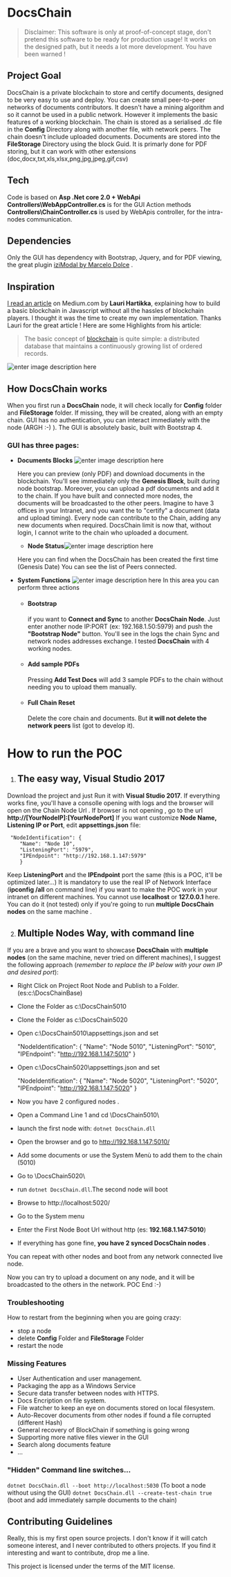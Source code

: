 ﻿
# DocsChain

> Disclaimer: This software is only at proof-of-concept stage, don't
> pretend this software to be ready for production usage! It works on
> the designed path, but it needs a lot more development. You have been
> warned !


## Project Goal 
DocsChain is a private blockchain to store and certify documents, designed to be very easy to use and deploy.
You can create small peer-to-peer networks of documents contributors. It doesn't have a mining algorithm and so it cannot be used in a public network. However it implements the basic features of a working blockchain.
The chain is stored as a serialised .dc file in the **Config** Directory along with another file, with network peers. The chain doesn't include uploaded documents. Documents are stored into the **FileStorage** Directory using the block Guid.
It is primarly done for PDF storing, but it can work with other extensions (doc,docx,txt,xls,xlsx,png,jpg,jpeg,gif,csv)
## Tech 
Code is based on **Asp .Net core 2.0 + WebApi** 
**Controllers\WebAppController.cs** is for the GUI Action methods
**Controllers\ChainController.cs** is used by WebApis controller, for the intra-nodes communication.
## Dependencies
Only the GUI has dependency with Bootstrap, Jquery, and for PDF viewing, the great plugin [iziModal by Marcelo Dolce](http://izimodal.marcelodolce.com/) .
## Inspiration
[I read an article](https://medium.com/@lhartikk/a-blockchain-in-200-lines-of-code-963cc1cc0e54) on Medium.com by **Lauri Hartikka**, explaining how to build a basic blockchain in Javascript without all the hassles of blockchain players.
I thought it was the time to create my own implementation. Thanks Lauri for the great article !
Here are some Highlights from his article:

> The basic concept of 
> [blockchain](https://en.wikipedia.org/wiki/Blockchain_%28database%29) 
> is quite simple: a distributed database that maintains a continuously
> growing list of ordered records.

![enter image description here](https://i.imgur.com/WOMHIxL.png)


## How DocsChain works
When you first run a **DocsChain** node, it will check locally for **Config** folder and **FileStorage** folder.
If missing, they will be created, along with an empty chain.
GUI has no authentication, you can interact immediately with the node (ARGH :-) ).
The GUI is absolutely basic, built with Bootstrap 4.

### GUI has three pages:

 - **Documents Blocks**
![enter image description here](https://i.imgur.com/NUx42EN.png)

	Here you can preview (only PDF) and download documents in the blockchain.
	You'll see immediately only the **Genesis Block**, built during node bootstrap.
	Moreover, you can upload a pdf documents and add it to the chain.
	If you have built and connected more nodes, the documents will be broadcasted to the other peers.
	Imagine to have 3 offices in your Intranet, and you want the to "certify" a document (data and upload timing).
	Every node can contribute to the Chain, adding any new documents when required. DocsChain limit is now that, without login, I cannot write to the chain who uploaded a document.
	 - **Node Status**![enter image description here](https://i.imgur.com/BIg5H4s.png)


	Here you can find when the DocsChain has been created the first time (Genesis Date) 
You can see the list of Peers connected.

 - **System Functions**
![enter image description here](https://i.imgur.com/ehOnRlx.png)
	In this area you can perform three actions
	

	 - #### Bootstrap

		if you want to **Connect and Sync** to another **DocsChain Node**. Just enter another node IP:PORT (ex: 192.168.1.50:5979) and push the **"Bootstrap Node"** button. You'll see in the logs the chain Sync and network nodes addresses exchange. I tested **DocsChain** with 4 working nodes.
	

	 - #### Add sample PDFs

		Pressing **Add Test Docs** will add 3 sample PDFs to the chain without needing you to upload them manually.
	- #### Full Chain Reset
		Delete the core chain and documents. But **it will not delete the network peers** list 
		(got to develop it).


# How to run the POC

 1. ## The easy way, Visual Studio 2017

Download the project and just Run it with **Visual Studio 2017**.
If everything works fine, you'll have a consolle opening with logs and the browser will open on the Chain Node Url . If browser is not opening , go to the url **http://[YourNodeIP]:[YourNodePort]**
If you want customize **Node Name, Listening IP or Port**, edit **appsettings.json** file:

     "NodeIdentification": {
        "Name": "Node 10",
        "ListeningPort": "5979",
        "IPEndpoint": "http://192.168.1.147:5979"
    	}

Keep **ListeningPort** and the **IPEndpoint** port the same (this is a POC, it'll be optimized later...)
It is mandatory to use the real IP of Network Interface (**ipconfig /all** on command line) if you want to make the POC work in your intranet on different machines.
You cannot  use **localhost** or **127.0.0.1** here. You can do it (not tested) only if you're going to run **multiple DocsChain nodes** on the same machine . 

 2. ## Multiple Nodes Way, with command line
If you are a brave and you want to showcase **DocsChain** with **multiple nodes** (on the same machine, never tried on different machines), I suggest the following approach (*remember to replace the IP below with your own IP and desired port*):
 - Right Click on Project Root Node and Publish to a Folder.  (es:c:\DocsChainBase\)
 - Clone the Folder as c:\DocsChain5010
 - Clone the Folder as c:\DocsChain5020
 - Open c:\DocsChain5010\appsettings.json and set

     "NodeIdentification": {
	               "Name": "Node 5010",
                "ListeningPort": "5010",
                "IPEndpoint": "http://192.168.1.147:5010"
            	}

  

 - Open c:\DocsChain5020\appsettings.json and set

     "NodeIdentification": {
        "Name": "Node 5020",
        "ListeningPort": "5020",
        "IPEndpoint": "http://192.168.1.147:5020"
    	}

 - Now you have 2 configured nodes .

 - Open a Command Line 1 and cd \DocsChain5010\

 - launch the first node with: `dotnet DocsChain.dll` 

 - Open the browser and go to http://192.168.1.147:5010/

 - Add some documents or use the System Menù to add them to the chain (5010)

 - Go to \DocsChain5020\

 - run `dotnet DocsChain.dll`.The second node will boot

 - Browse to http://localhost:5020/

 - Go to the System menu

 - Enter the First Node Boot Url without http (es: **192.168.1.147:5010**)

 - If everything has gone fine, **you have 2 synced DocsChain nodes** .

You can repeat with other nodes and boot from any network connected live node.

Now you can try to upload a document on any node, and it will be broadcasted to the others in the network.
POC End :-)

### Troubleshooting
How to restart from the beginning when you are going crazy:

 - stop a node
 - delete **Config** Folder and **FileStorage** Folder
 - restart the node

### Missing Features

 - User Authentication and user management.
 - Packaging the app as a Windows Service
 - Secure data transfer between nodes with HTTPS.
 - Docs Encription on file system.
 - File watcher to keep an eye on documents stored on local filesystem.
 - Auto-Recover documents from other nodes if found a file corrupted (different Hash)
 - General recovery of BlockChain if something is going wrong
 - Supporting more native files viewer in the GUI
 - Search along documents feature
 - ...

### "Hidden" Command line switches... 
`dotnet DocsChain.dll --boot http://localhost:5030` (To boot a node without using the GUI)
`dotnet DocsChain.dll --create-test-chain true` (boot and add immediately sample documents to the chain)

## Contributing Guidelines
Really, this is my first open source projects. I don't know if it will catch someone interest, and I never contributed to others projects. If you find it interesting and want to contribute, drop me a line.

This project is licensed under the terms of the MIT license.